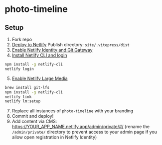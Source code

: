 # photo-timeline

## Setup
1. Fork repo
2. [Deploy to Netlify](https://app.netlify.com/start) Publish directory: `site/.vitepress/dist`
3. [Enable Netlify Identity and Git Gateway](https://www.netlifycms.org/docs/add-to-your-site/#enable-identity-and-git-gateway)
4. [Install Netlify CLI and login](https://docs.netlify.com/cli/get-started/#installation)
```sh
npm install -g netlify-cli
netlify login
```
5. [Enable Netlify Large Media](https://docs.netlify.com/large-media/setup/)
```sh
brew install git-lfs
npm install -g netlify-cli
netlify link
netlify lm:setup
```
7. Replace all instances of `photo-timeline` with your branding
8. Commit and deploy!
6. Add content via CMS: https://YOUR_APP_NAME.netlify.app/admin/private/#/ (rename the `/admin/private/` directory to prevent access to your admin page if you allow open registration in Netlify Identity)
